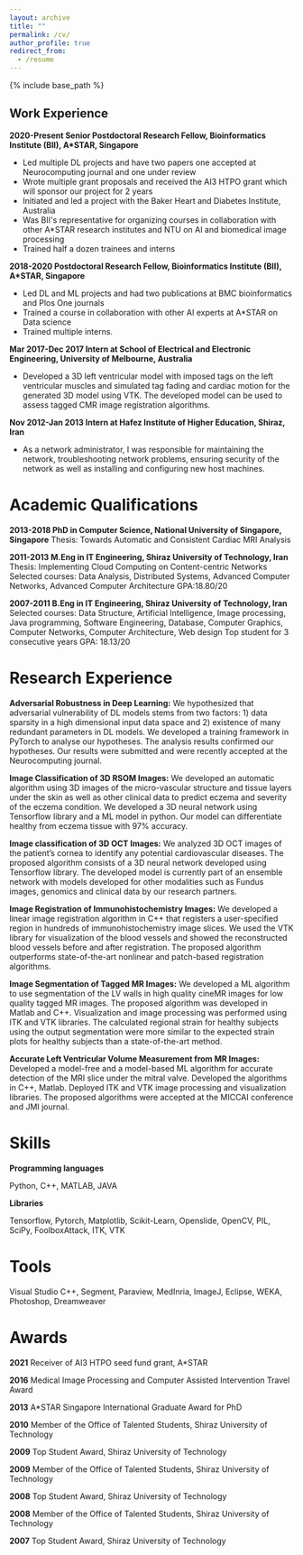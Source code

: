 ```yaml
---
layout: archive
title: ""
permalink: /cv/
author_profile: true
redirect_from:
  - /resume
---
```


{% include base_path %}

Work Experience
----
**2020-Present	Senior Postdoctoral Research Fellow, Bioinformatics Institute (BII), A*STAR, Singapore**
* Led multiple DL projects and have two papers one accepted at Neurocomputing journal and one under review
* Wrote multiple grant proposals and received the AI3 HTPO grant which will sponsor our project for 2 years
* Initiated and led a project with the Baker Heart and Diabetes Institute, Australia
* Was BII's representative for organizing courses in collaboration with other A*STAR research institutes and NTU on AI and biomedical image processing
* Trained half a dozen trainees and interns

**2018-2020 Postdoctoral Research Fellow, Bioinformatics Institute (BII), A*STAR, Singapore**
* Led DL and ML projects and had two publications at BMC bioinformatics and Plos One journals
* Trained a course in collaboration with other AI experts at A*STAR on Data science
* Trained multiple interns.

**Mar 2017-Dec 2017 Intern at School of Electrical and Electronic Engineering, University of Melbourne, Australia**
* Developed a 3D left ventricular model with imposed tags on the left ventricular muscles and simulated tag fading and cardiac motion for the generated 3D model using VTK. The developed model can be used to assess tagged CMR image registration algorithms. 

**Nov 2012-Jan 2013	Intern at Hafez Institute of Higher Education, Shiraz, Iran**
* As a network administrator, I was responsible for maintaining the network, troubleshooting network problems, ensuring security of the network as well as installing and configuring new host machines.
 

Academic Qualifications
======
**2013-2018 PhD in Computer Science, National University of Singapore, Singapore**
Thesis: Towards Automatic and Consistent Cardiac MRI Analysis

**2011-2013 M.Eng in IT Engineering, Shiraz University of Technology, Iran**
Thesis: Implementing Cloud Computing on Content-centric Networks
Selected courses: Data Analysis, Distributed Systems, Advanced Computer Networks, Advanced Computer Architecture
GPA:18.80/20
 
**2007-2011 B.Eng in IT Engineering, Shiraz University of Technology, Iran**
Selected courses: Data Structure, Artificial Intelligence, Image processing, Java programming, Software Engineering, Database, Computer Graphics, Computer Networks, Computer Architecture, Web design
Top student for 3 consecutive years
GPA: 18.13/20

 
Research Experience
======
**Adversarial Robustness in Deep Learning:**
We hypothesized that adversarial vulnerability of DL models stems from two factors: 1) data sparsity in a high dimensional input data space and 2) existence of many redundant parameters in DL models. We developed a training framework in PyTorch to analyse our hypotheses. The analysis results confirmed our hypotheses. Our results were submitted and were recently accepted at the Neurocomputing journal.

**Image Classification of 3D RSOM Images:**
We developed an automatic algorithm using 3D images of the micro-vascular structure and tissue layers under the skin as well as other clinical data to predict eczema and severity of the eczema condition. We developed a 3D neural network using Tensorflow library and a ML model in python. Our model can differentiate healthy from eczema tissue with 97% accuracy.

**Image classification of 3D OCT Images:**
We analyzed 3D OCT images of the patient’s cornea to identify any potential cardiovascular diseases. The proposed algorithm consists of a 3D neural network developed using Tensorflow library. The developed model is currently part of an ensemble network with models developed for other modalities such as Fundus images, genomics and clinical data by our research partners.

**Image Registration of Immunohistochemistry Images:** 
We developed a linear image registration algorithm in C++ that registers a user-specified region in hundreds of immunohistochemistry image slices. We used the VTK library for visualization of the blood vessels and showed the reconstructed blood vessels before and after registration. The proposed algorithm outperforms state-of-the-art nonlinear and patch-based registration algorithms.  

**Image Segmentation of Tagged MR Images:**
We developed a ML algorithm to use segmentation of the LV walls in high quality cineMR images for low quality tagged MR images. The proposed algorithm was developed in Matlab and C++. Visualization and image processing was performed using ITK and VTK libraries. The calculated regional strain for healthy subjects using the output segmentation were more similar to the expected strain plots for healthy subjects than a state-of-the-art method. 

**Accurate Left Ventricular Volume Measurement from MR Images:**
Developed a model-free and a model-based ML algorithm for accurate detection of the MRI slice under the mitral valve. Developed the algorithms in C++, Matlab. Deployed ITK and VTK image processing and visualization libraries. The proposed algorithms were accepted at the MICCAI conference and JMI journal.  

 
Skills
======
**Programming languages**

Python, C++, MATLAB, JAVA

**Libraries**

Tensorflow, Pytorch, Matplotlib, Scikit-Learn, Openslide, OpenCV, PIL, SciPy, FoolboxAttack, ITK, VTK


Tools
======
Visual Studio C++, Segment, Paraview, MedInria, ImageJ, Eclipse, WEKA, Photoshop, Dreamweaver


Awards
=====

**2021**	Receiver of AI3 HTPO seed fund grant, A*STAR

**2016**	Medical Image Processing and Computer Assisted Intervention Travel Award

**2013**	A*STAR Singapore International Graduate Award for PhD

**2010**	Member of the Office of Talented Students, Shiraz University of Technology

**2009**	Top Student Award, Shiraz University of Technology

**2009**	Member of the Office of Talented Students, Shiraz University of Technology

**2008**	Top Student Award, Shiraz University of Technology

**2008**	Member of the Office of Talented Students, Shiraz University of Technology

**2007**	Top Student Award, Shiraz University of Technology